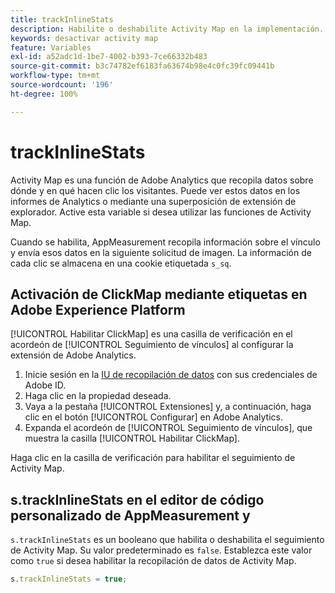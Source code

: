 ```yaml
---
title: trackInlineStats
description: Habilite o deshabilite Activity Map en la implementación.
keywords: desactivar activity map
feature: Variables
exl-id: a52adc1d-1be7-4002-b393-7ce66332b483
source-git-commit: b3c74782ef6183fa63674b98e4c0fc39fc09441b
workflow-type: tm+mt
source-wordcount: '196'
ht-degree: 100%

---
```


# trackInlineStats

Activity Map es una función de Adobe Analytics que recopila datos sobre dónde y en qué hacen clic los visitantes. Puede ver estos datos en los informes de Analytics o mediante una superposición de extensión de explorador. Active esta variable si desea utilizar las funciones de Activity Map.

Cuando se habilita, AppMeasurement recopila información sobre el vínculo y envía esos datos en la siguiente solicitud de imagen. La información de cada clic se almacena en una cookie etiquetada `s_sq`.

## Activación de ClickMap mediante etiquetas en Adobe Experience Platform

[!UICONTROL Habilitar ClickMap] es una casilla de verificación en el acordeón de [!UICONTROL Seguimiento de vínculos] al configurar la extensión de Adobe Analytics.

1. Inicie sesión en la [IU de recopilación de datos](https://experience.adobe.com/data-collection) con sus credenciales de Adobe ID.
2. Haga clic en la propiedad deseada.
3. Vaya a la pestaña [!UICONTROL Extensiones] y, a continuación, haga clic en el botón [!UICONTROL Configurar] en Adobe Analytics.
4. Expanda el acordeón de [!UICONTROL Seguimiento de vínculos], que muestra la casilla [!UICONTROL Habilitar ClickMap].

Haga clic en la casilla de verificación para habilitar el seguimiento de Activity Map.

## s.trackInlineStats en el editor de código personalizado de AppMeasurement y 

`s.trackInlineStats` es un booleano que habilita o deshabilita el seguimiento de Activity Map. Su valor predeterminado es `false`. Establezca este valor como `true` si desea habilitar la recopilación de datos de Activity Map.

```js
s.trackInlineStats = true;
```
